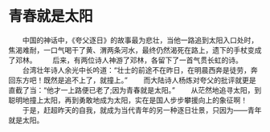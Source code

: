 # 青春就是太阳
　　中国的神话中，《夸父逐日》的故事最为悲壮，当他一路追到太阳入口处时，焦渴难耐，一口气喝干了黄、渭两条河水，最终仍然渴死在路上，遗下的手杖变成了邓林。 
　　后来，有两位诗人神游了邓林，各留下了一首气贯长虹的诗。 
　　台湾壮年诗人余光中长吟道：“壮士的前途不在昨日，在明晨西奔是徒劳，奔回东方吧！既然是追不上了，就撞上。” 
　　而大陆诗人杨炼对夸父的批评就更是直截了当：“他才一上路便已老了;因为青春就是太阳。” 
　　从茫然地追寻太阳，到聪明地撞上太阳，再到勇敢地成为太阳，实在是国人步步攀援向上的象征啊！ 
　　于是，赶超昨天的自我，就成为当代青年的另一种逐日壮景，只因为――青年就是太阳。
 